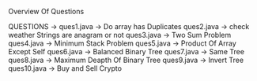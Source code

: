 Overview Of Questions 

QUESTIONS -> 
ques1.java -> Do array has Duplicates 
ques2.java -> check weather Strings are anagram or not
ques3.java -> Two Sum Problem
ques4.java -> Minimum Stack Problem
ques5.java -> Product Of Array Except Self
ques6.java -> Balanced Binary Tree
ques7.java -> Same Tree
ques8.java -> Maximum Deapth Of Binary Tree
ques9.java -> Invert Tree
ques10.java -> Buy and Sell Crypto
